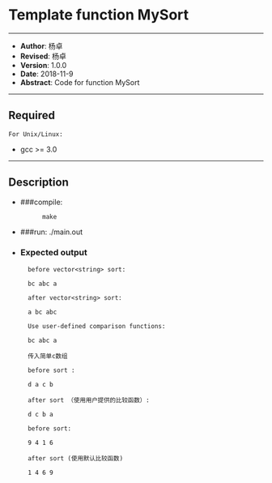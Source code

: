 # Template function MySort
-----

- **Author**: 杨卓
- **Revised**: 杨卓
- **Version**: 1.0.0
- **Date**:   2018-11-9
- **Abstract**: Code for function MySort
- ----

## Required

    For Unix/Linux:

- gcc >= 3.0

----------

## Description

- ###compile:

            make
            
- ###run:
            ./main.out

- ### Expected output


        before vector<string> sort: 

        bc abc a 

        after vector<string> sort: 

        a bc abc 

        Use user-defined comparison functions: 

        bc abc a 

        传入简单c数组 

        before sort : 

        d a c b 

        after sort （使用用户提供的比较函数）:

        d c b a 

        before sort: 

        9 4 1 6 

        after sort (使用默认比较函数) 

        1 4 6 9 














